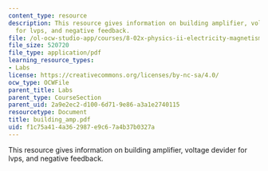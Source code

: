 ```yaml
---
content_type: resource
description: This resource gives information on building amplifier, voltage devider
  for lvps, and negative feedback.
file: /ol-ocw-studio-app/courses/8-02x-physics-ii-electricity-magnetism-with-an-experimental-focus-spring-2005/f1c75a414a362987e9c67a4b37b0327a_building_amp.pdf
file_size: 520720
file_type: application/pdf
learning_resource_types:
- Labs
license: https://creativecommons.org/licenses/by-nc-sa/4.0/
ocw_type: OCWFile
parent_title: Labs
parent_type: CourseSection
parent_uid: 2a9e2ec2-d100-6d71-9e86-a3a1e2740115
resourcetype: Document
title: building_amp.pdf
uid: f1c75a41-4a36-2987-e9c6-7a4b37b0327a
---
```

This resource gives information on building amplifier, voltage devider for lvps, and negative feedback.
